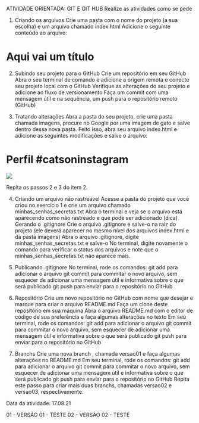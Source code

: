 ATIVIDADE ORIENTADA: GIT E GIT HUB
Realize as atividades como se pede
1. Criando os arquivos
Crie uma pasta com o nome do projeto (a sua escolha) e um arquivo chamado index.html
Adicione o seguinte conteúdo ao arquivo:
<!DOCTYPE html>
<html lang="pt-br">
  <head>
    <title>Título da página</title>
    <meta charset="utf-8">
  </head>
  <body>
    <h1>Aqui vai um título</h1>
  </body>
</html>

2. Subindo seu projeto para o GitHub
Crie um repositório em seu GitHub
Abra o seu terminal de comando e adicione a origem remota e conecte seu projeto local com o GitHub
Verifique as alterações do seu projeto e adicione ao fluxo de versionamento
Faça um commit com uma mensagem útil e na sequência, um push para o repositório remoto (GitHub)

3. Tratando alterações 
Abra a pasta do seu projeto, crie uma pasta chamada imagens, procure no Google por uma imagem de gato e salve dentro dessa nova pasta. Feito isso, abra seu arquivo index.html e adicione as seguintes modificações e salve o arquivo:


 
<!DOCTYPE html>
<html lang="pt-br">
  <head>
    <title>Fanpage de Gatinhos</title>
    <meta charset="utf-8">
  </head>
  <body>
    <h1>Perfil #catsoninstagram</h1>
    <img src="images/nome_da_sua_imagem.jpg" />
  </body>
</html>

Repita os passos 2 e 3 do item 2.

4. Criando um arquivo não rastreável
Acesse a pasta do projeto que você criou no exercício 1 e crie um arquivo chamado minhas_senhas_secretas.txt
Abra o terminal e veja se o arquivo está aparecendo como não rastreado e que pode ser adicionado (dica)
Gerando o .gitignore
Crie o arquivo .gitignore e salve-o na raiz do projeto (ele deverá aparecer no mesmo nível dos arquivos index.html e da pasta imagens)
Abra o arquivo .gitignore, digite minhas_senhas_secretas.txt e salve-o
No terminal, digite novamente o comando para verificar o status dos arquivos e note que o minhas_senhas_secretas.txt não aparece mais.

5. Publicando .gitignore
No terminal, rode os comandos:
git add para adicionar o arquivo
git commit para commitar o novo arquivo, sem esquecer de adicionar uma mensagem útil e informativa sobre o que será publicado
git push para enviar para o repositório no GitHub

6. Repositório
Crie um novo repositório no GitHub com nome que desejar e marque para criar o arquivo README.md
Faça um clone deste repositório em sua máquina
Abra o arquivo README.md com o editor de código de sua preferência e faça algumas alterações no texto
Em seu terminal, rode os comandos:
git add para adicionar o arquivo
git commit para commitar o novo arquivo, sem esquecer de adicionar uma mensagem útil e informativa sobre o que será publicado
git push para enviar para o repositório no GitHub
7. Branchs
Crie uma nova branch , chamada versao01 e faça algumas alterações no README.md
Em seu terminal, rode os comandos:
git add para adicionar o arquivo
git commit para commitar o novo arquivo, sem esquecer de adicionar uma mensagem útil e informativa sobre o que será publicado
git push para enviar para o repositório no GitHub
Repita este passo para criar mais duas branchs, chamadas versao02 e versao03, respectivamente.

Data da atividade: 17.08.21

01 - VERSÃO 01 - TESTE
02 - VERSÃO 02 - TESTE